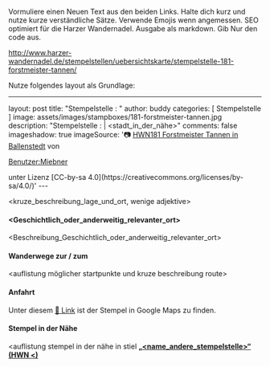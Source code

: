 Vormuliere einen Neuen Text aus den beiden Links. 
Halte dich kurz und nutze kurze verständliche Sätze. Verwende Emojis wenn angemessen.
SEO optimiert für die Harzer Wandernadel.
Ausgabe als markdown. Gib Nur den code aus.

http://www.harzer-wandernadel.de/stempelstellen/uebersichtskarte/stempelstelle-181-forstmeister-tannen/


Nutze folgendes layout als Grundlage:

---
layout: post
title:  "Stempelstelle <nummer>: <name>"
author: buddy
categories: [ Stempelstelle ]
image: assets/images/stampboxes/181-forstmeister-tannen.jpg
description: "Stempelstelle <nummer>: <name> | <stadt_in_der_nähe>"
comments: false
imageshadow: true
imageSource: '📷 [HWN181 Forstmeister Tannen in Ballenstedt](https://de.wikipedia.org/wiki/Datei:HWN181_Forstmeister_Tannen_in_Ballenstedt.jpg) von <p><a href="//de.wikipedia.org/wiki/Benutzer:Miebner" title="Benutzer:Miebner">Benutzer:Miebner</a>
</p> unter Lizenz [CC-by-sa 4.0](https://creativecommons.org/licenses/by-sa/4.0/)'
---

<kruze_beschreibung_lage_und_ort, wenige adjektive>



#### <Geschichtlich_oder_anderweitig_relevanter_ort>

<Beschreibung_Geschichtlich_oder_anderweitig_relevanter_ort>

#### Wanderwege zur / zum <namen>

<auflistung möglicher startpunkte und kruze beschreibung route>

#### Anfahrt

Unter diesem [📍 Link](https://www.google.com/maps/dir/?api=1&origin=&destination=<Latitude>%2C%20<Longitude>) ist der Stempel in Google Maps zu finden.

#### Stempel in der Nähe
<auflistung stempel in der nähe in stiel [**„<name_andere_stempelstelle>“ (HWN <)**](/stempelstelle-<nummer>-<name_snail_case>)